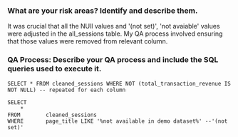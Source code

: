 ### What are your risk areas? Identify and describe them.
It was crucial that all the NUll values and '(not set)', 'not avaiable' values were adjusted in the all_sessions table. My QA process  involved ensuring that those values were removed from relevant column.    


### QA Process: Describe your QA process and include the SQL queries used to execute it.
```
SELECT * FROM cleaned_sessions WHERE NOT (total_transaction_revenue IS NOT NULL) -- repeated for each column 
```
```
SELECT 
	* 
FROM 		cleaned_sessions
WHERE 		page_title LIKE '%not available in demo dataset%' --'(not set)'
```
